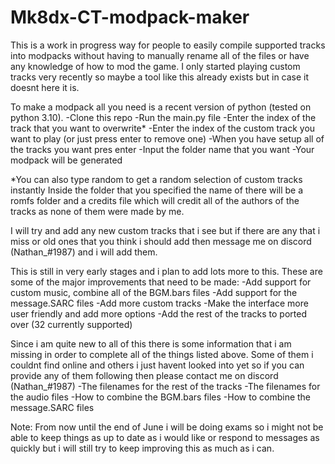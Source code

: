 # Mk8dx-CT-modpack-maker

This is a work in progress way for people to easily compile supported tracks into modpacks without having to manually rename all of the files or have any knowledge of how to mod the game. 
I only started playing custom tracks very recently so maybe a tool like this already exists but in case it doesnt here it is.

To make a modpack all you need is a recent version of python (tested on python 3.10).
-Clone this repo
-Run the main.py file
-Enter the index of the track that you want to overwrite*
-Enter the index of the custom track you want to play (or just press enter to remove one)
-When you have setup all of the tracks you want pres enter
-Input the folder name that you want
-Your modpack will be generated

*You can also type random to get a random selection of custom tracks instantly
Inside the folder that you specified the name of there will be a romfs folder and a credits file which will credit all of the authors of the tracks as none of them were made by me.

I will try and add any new custom tracks that i see but if there are any that i miss or old ones that you think i should add then message me on discord (Nathan_#1987) and i will add them.

This is still in very early stages and i plan to add lots more to this.
These are some of the major improvements that need to be made:
-Add support for custom music, combine all of the BGM.bars files
-Add support for the message.SARC files
-Add more custom tracks
-Make the interface more user friendly and add more options
-Add the rest of the tracks to ported over (32 currently supported)

Since i am quite new to all of this there is some information that i am missing in order to complete all of the things listed above.
Some of them i couldnt find online and others i just havent looked into yet so if you can provide any of them following then please contact me on discord (Nathan_#1987)
-The filenames for the rest of the tracks
-The filenames for the audio files
-How to combine the BGM.bars files
-How to combine the message.SARC files

Note: From now until the end of June i will be doing exams so i might not be able to keep things as up to date as i would like or respond to messages as quickly but i will still try to keep improving this as much as i can.